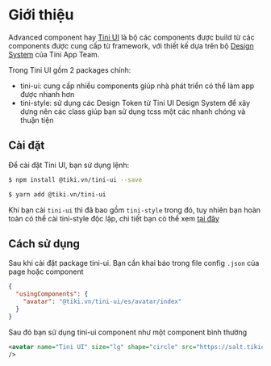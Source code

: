 # Giới thiệu

Advanced component hay [Tini UI](https://github.com/tikivn/tini-ui) là bộ các components được build từ các components được cung cấp từ framework, với thiết kế dựa trên bộ [Design System](/docs/design/overview) của Tini App Team.

Trong Tini UI gồm 2 packages chính:
- tini-ui: cung cấp nhiều components giúp nhà phát triển có thể làm app được nhanh hơn
- tini-style: sử dụng các Design Token từ Tini UI Design System để xây dựng nên các class giúp bạn sử dụng tcss một các nhanh chóng và thuận tiện

## Cài đặt

Để cài đặt Tini UI, bạn sử dụng lệnh:

```bash title="Với npm"
$ npm install @tiki.vn/tini-ui --save
```

```bash title="Hoặc yarn"
$ yarn add @tiki.vn/tini-ui
```

Khi bạn cài `tini-ui` thì đã bao gồm `tini-style` trong đó, tuy nhiên bạn hoàn toàn có thể cài tini-style độc lập, chi tiết bạn có thể xem [tại đây](/docs/component/advance/styling/concept/install)


## Cách sử dụng

Sau khi cài đặt package tini-ui. Bạn cần khai báo trong file config `.json` của page hoặc component

```json title=index.json
{
  "usingComponents": {
    "avatar": "@tiki.vn/tini-ui/es/avatar/index"
  }
}
```

Sau đó bạn sử dụng tini-ui component như một component bình thường

```xml title=index.txml
<avatar name="Tini UI" size="lg" shape="circle" src="https://salt.tikicdn.com/ts/miniapp/d6/21/86/89cc2b8a2f930bb5f0f269c0374a3230.png"/>
/>
```
